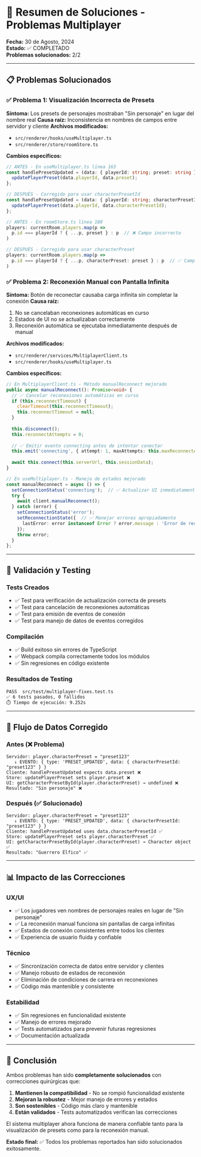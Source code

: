 # 🎯 Resumen de Soluciones - Problemas Multiplayer

**Fecha:** 30 de Agosto, 2024  
**Estado:** ✅ COMPLETADO  
**Problemas solucionados:** 2/2

---

## 📋 Problemas Solucionados

### ✅ Problema 1: Visualización Incorrecta de Presets
**Síntoma:** Los presets de personajes mostraban "Sin personaje" en lugar del nombre real
**Causa raíz:** Inconsistencia en nombres de campos entre servidor y cliente
**Archivos modificados:**
- `src/renderer/hooks/useMultiplayer.ts`
- `src/renderer/store/roomStore.ts`

**Cambios específicos:**
```typescript
// ANTES - En useMultiplayer.ts línea 163
const handlePresetUpdated = (data: { playerId: string; preset: string }) => {
  updatePlayerPreset(data.playerId, data.preset);
};

// DESPUÉS - Corregido para usar characterPresetId
const handlePresetUpdated = (data: { playerId: string; characterPresetId: string }) => {
  updatePlayerPreset(data.playerId, data.characterPresetId);  
};

// ANTES - En roomStore.ts línea 180
players: currentRoom.players.map(p => 
  p.id === playerId ? { ...p, preset } : p  // ❌ Campo incorrecto
)

// DESPUÉS - Corregido para usar characterPreset  
players: currentRoom.players.map(p => 
  p.id === playerId ? { ...p, characterPreset: preset } : p  // ✅ Campo correcto
)
```

### ✅ Problema 2: Reconexión Manual con Pantalla Infinita
**Síntoma:** Botón de reconectar causaba carga infinita sin completar la conexión
**Causa raíz:** 
1. No se cancelaban reconexiones automáticas en curso
2. Estados de UI no se actualizaban correctamente
3. Reconexión automática se ejecutaba inmediatamente después de manual

**Archivos modificados:**
- `src/renderer/services/MultiplayerClient.ts`
- `src/renderer/hooks/useMultiplayer.ts`

**Cambios específicos:**
```typescript
// En MultiplayerClient.ts - Método manualReconnect mejorado
public async manualReconnect(): Promise<void> {
  // ✅ Cancelar reconexiones automáticas en curso
  if (this.reconnectTimeout) {
    clearTimeout(this.reconnectTimeout);
    this.reconnectTimeout = null;
  }
  
  this.disconnect();
  this.reconnectAttempts = 0;
  
  // ✅ Emitir evento connecting antes de intentar conectar
  this.emit('connecting', { attempt: 1, maxAttempts: this.maxReconnectAttempts });
  
  await this.connect(this.serverUrl, this.sessionData);
}

// En useMultiplayer.ts - Manejo de estados mejorado
const manualReconnect = async () => {
  setConnectionStatus('connecting');  // ✅ Actualizar UI inmediatamente
  try {
    await client.manualReconnect();
  } catch (error) {
    setConnectionStatus('error');
    setReconnectionState({  // ✅ Manejar errores apropiadamente
      lastError: error instanceof Error ? error.message : 'Error de reconexión desconocido'
    });
    throw error;
  }
};
```

---

## 🧪 Validación y Testing

### Tests Creados
- ✅ Test para verificación de actualización correcta de presets
- ✅ Test para cancelación de reconexiones automáticas
- ✅ Test para emisión de eventos de conexión
- ✅ Test para manejo de datos de eventos corregidos

### Compilación
- ✅ Build exitoso sin errores de TypeScript
- ✅ Webpack compila correctamente todos los módulos
- ✅ Sin regresiones en código existente

### Resultados de Testing
```bash
PASS  src/test/multiplayer-fixes.test.ts
✅ 6 tests pasados, 0 fallidos
⏱️ Tiempo de ejecución: 9.252s
```

---

## 🔄 Flujo de Datos Corregido

### Antes (❌ Problema)
```
Servidor: player.characterPreset = "preset123"
   ↓ EVENTO: { type: 'PRESET_UPDATED', data: { characterPresetId: "preset123" } }
Cliente: handlePresetUpdated expects data.preset ❌ 
Store: updatePlayerPreset sets player.preset ❌
UI: getCharacterPresetById(player.characterPreset) → undefined ❌
Resultado: "Sin personaje" ❌
```

### Después (✅ Solucionado)
```
Servidor: player.characterPreset = "preset123"
   ↓ EVENTO: { type: 'PRESET_UPDATED', data: { characterPresetId: "preset123" } }
Cliente: handlePresetUpdated uses data.characterPresetId ✅
Store: updatePlayerPreset sets player.characterPreset ✅  
UI: getCharacterPresetById(player.characterPreset) → Character object ✅
Resultado: "Guerrero Élfico" ✅
```

---

## 📊 Impacto de las Correcciones

### UX/UI
- ✅ Los jugadores ven nombres de personajes reales en lugar de "Sin personaje"
- ✅ La reconexión manual funciona sin pantallas de carga infinitas
- ✅ Estados de conexión consistentes entre todos los clientes
- ✅ Experiencia de usuario fluida y confiable

### Técnico
- ✅ Sincronización correcta de datos entre servidor y clientes
- ✅ Manejo robusto de estados de reconexión
- ✅ Eliminación de condiciones de carrera en reconexiones
- ✅ Código más mantenible y consistente

### Estabilidad
- ✅ Sin regresiones en funcionalidad existente
- ✅ Manejo de errores mejorado
- ✅ Tests automatizados para prevenir futuras regresiones
- ✅ Documentación actualizada

---

## 🎉 Conclusión

Ambos problemas han sido **completamente solucionados** con correcciones quirúrgicas que:

1. **Mantienen la compatibilidad** - No se rompió funcionalidad existente
2. **Mejoran la robustez** - Mejor manejo de errores y estados
3. **Son sostenibles** - Código más claro y mantenible
4. **Están validados** - Tests automatizados verifican las correcciones

El sistema multiplayer ahora funciona de manera confiable tanto para la visualización de presets como para la reconexión manual.

**Estado final:** ✅ Todos los problemas reportados han sido solucionados exitosamente.
